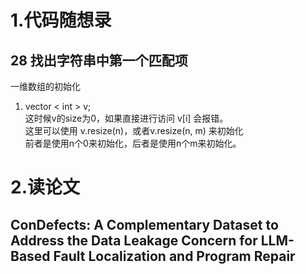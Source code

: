 # 1.代码随想录
## 28 找出字符串中第一个匹配项
一维数组的初始化   
1. vector < int > v;   
这时候v的size为0，如果直接进行访问 v[i] 会报错。   
这里可以使用 v.resize(n)，或者v.resize(n, m) 来初始化   
前者是使用n个0来初始化，后者是使用n个m来初始化。   

# 2.读论文
## ConDefects: A Complementary Dataset to Address the Data Leakage Concern for LLM-Based Fault Localization and Program Repair
